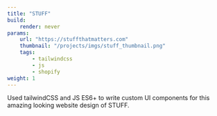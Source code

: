 ```yaml
---
title: "STUFF"
build:
    render: never
params:
    url: "https://stuffthatmatters.com"
    thumbnail: "/projects/imgs/stuff_thumbnail.png"
    tags: 
        - tailwindcss
        - js
        - shopify
weight: 1
---
```


Used tailwindCSS and JS ES6+ to write custom UI components for this amazing looking website design of STUFF.
